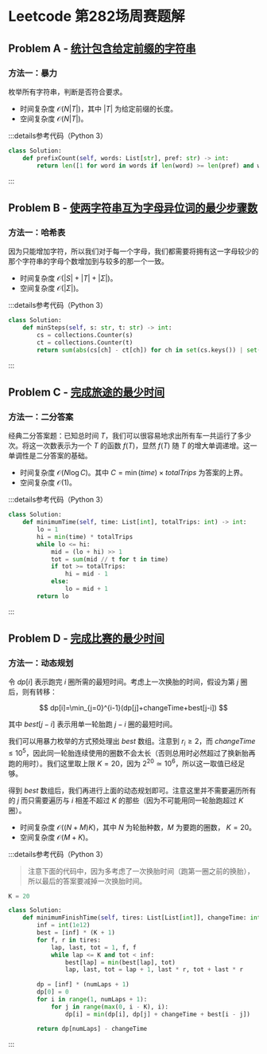 # Leetcode 第282场周赛题解

## Problem A - [统计包含给定前缀的字符串](https://leetcode.cn/problems/counting-words-with-a-given-prefix/)

### 方法一：暴力

枚举所有字符串，判断是否符合要求。

- 时间复杂度 $\mathcal{O}(N|T|)$，其中 $|T|$ 为给定前缀的长度。
- 空间复杂度 $\mathcal{O}(N|T|)$。

:::details参考代码（Python 3）

```python
class Solution:
    def prefixCount(self, words: List[str], pref: str) -> int:
        return len([1 for word in words if len(word) >= len(pref) and word[:len(pref)] == pref])
```

:::

## Problem B - [使两字符串互为字母异位词的最少步骤数](https://leetcode.cn/problems/minimum-number-of-steps-to-make-two-strings-anagram-ii/)

### 方法一：哈希表

因为只能增加字符，所以我们对于每一个字母，我们都需要将拥有这一字母较少的那个字符串的字母个数增加到与较多的那一个一致。

- 时间复杂度 $\mathcal{O}(|S|+|T|+|\Sigma|)$。
- 空间复杂度 $\mathcal{O}(|\Sigma|)$。

:::details参考代码（Python 3）

```python
class Solution:
    def minSteps(self, s: str, t: str) -> int:
        cs = collections.Counter(s)
        ct = collections.Counter(t)
        return sum(abs(cs[ch] - ct[ch]) for ch in set(cs.keys()) | set(ct.keys()))
```

:::

## Problem C - [完成旅途的最少时间](https://leetcode.cn/problems/minimum-time-to-complete-trips/)

### 方法一：二分答案

经典二分答案题：已知总时间 $T$，我们可以很容易地求出所有车一共运行了多少次。将这一次数表示为一个 $T$ 的函数 $f(T)$，显然 $f(T)$ 随 $T$ 的增大单调递增。这一单调性是二分答案的基础。

- 时间复杂度 $\mathcal{O}(N\log C)$。其中 $C = \min(time)\times totalTrips$ 为答案的上界。
- 空间复杂度 $\mathcal{O}(1)$。

:::details参考代码（Python 3）

```python
class Solution:
    def minimumTime(self, time: List[int], totalTrips: int) -> int:
        lo = 1
        hi = min(time) * totalTrips
        while lo <= hi:
            mid = (lo + hi) >> 1
            tot = sum(mid // t for t in time)
            if tot >= totalTrips:
                hi = mid - 1
            else:
                lo = mid + 1
        return lo
```

:::

## Problem D - [完成比赛的最少时间](https://leetcode.cn/problems/minimum-time-to-finish-the-race/)

### 方法一：动态规划

令 $dp[i]$ 表示跑完 $i$ 圈所需的最短时间。考虑上一次换胎的时间，假设为第 $j$ 圈后，则有转移：

$$
dp[i]=\min_{j=0}^{i-1}(dp[j]+changeTime+best[j-i])
$$

其中 $best[j-i]$ 表示用单一轮胎跑 $j-i$ 圈的最短时间。

我们可以用暴力枚举的方式预处理出 $best$ 数组。注意到 $r_i\ge2$，而 $changeTime\le10^5$，因此同一轮胎连续使用的圈数不会太长（否则总用时必然超过了换新胎再跑的用时）。我们这里取上限 $K=20$，因为 $2^{20}\simeq10^6$，所以这一取值已经足够。

得到 $best$ 数组后，我们再进行上面的动态规划即可。注意这里并不需要遍历所有的 $j$ 而只需要遍历与 $i$ 相差不超过 $K$ 的那些（因为不可能用同一轮胎跑超过 $K$ 圈）。

- 时间复杂度 $\mathcal{O}((N+M)K)$，其中 $N$ 为轮胎种数，$M$ 为要跑的圈数， $K=20$。
- 空间复杂度 $\mathcal{O}(M+K)$。

:::details参考代码（Python 3）

> 注意下面的代码中，因为多考虑了一次换胎时间（跑第一圈之前的换胎），所以最后的答案要减掉一次换胎时间。

```python
K = 20

class Solution:
    def minimumFinishTime(self, tires: List[List[int]], changeTime: int, numLaps: int) -> int:
        inf = int(1e12)
        best = [inf] * (K + 1)
        for f, r in tires:
            lap, last, tot = 1, f, f
            while lap <= K and tot < inf:
                best[lap] = min(best[lap], tot)
                lap, last, tot = lap + 1, last * r, tot + last * r
            
        dp = [inf] * (numLaps + 1)
        dp[0] = 0
        for i in range(1, numLaps + 1):
            for j in range(max(0, i - K), i):
                dp[i] = min(dp[i], dp[j] + changeTime + best[i - j])
                
        return dp[numLaps] - changeTime
```

:::
